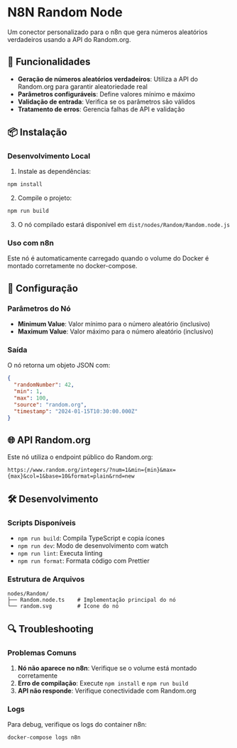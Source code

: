 # N8N Random Node

Um conector personalizado para o n8n que gera números aleatórios verdadeiros usando a API do Random.org.

## 🎯 Funcionalidades

- **Geração de números aleatórios verdadeiros**: Utiliza a API do Random.org para garantir aleatoriedade real
- **Parâmetros configuráveis**: Define valores mínimo e máximo
- **Validação de entrada**: Verifica se os parâmetros são válidos
- **Tratamento de erros**: Gerencia falhas de API e validação

## 📦 Instalação

### Desenvolvimento Local

1. Instale as dependências:
```bash
npm install
```

2. Compile o projeto:
```bash
npm run build
```

3. O nó compilado estará disponível em `dist/nodes/Random/Random.node.js`

### Uso com n8n

Este nó é automaticamente carregado quando o volume do Docker é montado corretamente no docker-compose.

## 🔧 Configuração

### Parâmetros do Nó

- **Minimum Value**: Valor mínimo para o número aleatório (inclusivo)
- **Maximum Value**: Valor máximo para o número aleatório (inclusivo)

### Saída

O nó retorna um objeto JSON com:
```json
{
  "randomNumber": 42,
  "min": 1,
  "max": 100,
  "source": "random.org",
  "timestamp": "2024-01-15T10:30:00.000Z"
}
```

## 🌐 API Random.org

Este nó utiliza o endpoint público do Random.org:
```
https://www.random.org/integers/?num=1&min={min}&max={max}&col=1&base=10&format=plain&rnd=new
```

## 🛠️ Desenvolvimento

### Scripts Disponíveis

- `npm run build`: Compila TypeScript e copia ícones
- `npm run dev`: Modo de desenvolvimento com watch
- `npm run lint`: Executa linting
- `npm run format`: Formata código com Prettier

### Estrutura de Arquivos

```
nodes/Random/
├── Random.node.ts    # Implementação principal do nó
└── random.svg        # Ícone do nó
```

## 🔍 Troubleshooting

### Problemas Comuns

1. **Nó não aparece no n8n**: Verifique se o volume está montado corretamente
2. **Erro de compilação**: Execute `npm install` e `npm run build`
3. **API não responde**: Verifique conectividade com Random.org

### Logs

Para debug, verifique os logs do container n8n:
```bash
docker-compose logs n8n
```